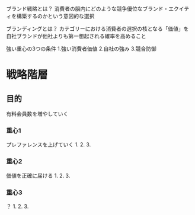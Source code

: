 ブランド戦略とは？
消費者の脳内にどのような競争優位なブランド・エクイティを構築するのかという意図的な選択

ブランディングとは？
カテゴリーにおける消費者の選択の核となる「価値」を自社ブランドが他社よりも第一想起される確率を高めること

強い重心の3つの条件
1.強い消費者価値
2.自社の強み
3.競合防御

# 戦略階層
## 目的
有料会員数を増やしていく

### 重心1
プレファレンスを上げていく
1.
2.
3.

### 重心2
価値を正確に届ける
1.
2.
3.

### 重心3
？
1.
2.
3.